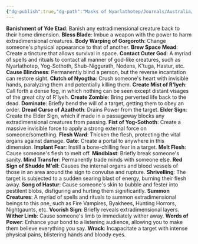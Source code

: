 ```yaml
---
{"dg-publish":true,"dg-path":"Masks of Nyarlathotep/Journals/Australia/Spells in the Necronomicon.md","permalink":"/masks-of-nyarlathotep/journals/australia/spells-in-the-necronomicon/","tags":["TTRPG/Games/MoN"]}
---
```



**Banishment of Yde Etad**: Banish any extradimensional creature back to their home dimension.
**Bless Blade**: Imbue a weapon with the power to harm extradimensional creatures.
**Body Warping of Gorgoroth**: Change someone's physical appearance to that of another.
**Brew Space Mead**: Create a tincture that allows survival in space.
**Contact Outer God**: A myriad of spells and rituals to contact all manner of god-like creatures, such as Nyarlathotep, Yog-Sothoth, Shub-Niggurath, Nodens, K'tuga, Hastur, etc.
**Cause Blindness**: Permanently blind a person, but the reverse incantation can restore sight.
**Clutch of Nyogtha**: Crush someone's heart with invisible hands, paralyzing them and potentially killing them.
**Create Mist of R'lyeh**: Call forth a dense fog, in which nothing can be seen except distant visages of the great city of R'lyeh.
**Create Zombie**: Bring perverted life back to the dead.
**Dominate**: Briefly bend the will of a target, getting them to obey an order.
**Dread Curse of Azathoth**: Drains Power from the target.
**Elder Sign**: Create the Elder Sign, which if made in a passageway blocks any extradimensional creatures from passing.
**Fist of Yog-Sothoth**: Create a massive invisible force to apply a strong external force on someone/something.
**Flesh Ward**: Thicken the flesh, protecting the vital organs against damage.
**Gate**: Create a portal to anywhere in this dimension.
**Implant Fear**: Instill a bone-chilling fear in a target.
**Melt Flesh**: Cause someone's flesh to melt off.
**Mindblast**: Briefly break someone's sanity.
**Mind Transfer**: Permanently trade minds with someone else.
**Red Sign of Shudde M'ell**: Causes the internal organs and blood vessels of those in an area around the sign to convulse and rupture.
**Shrivelling**: The target is subjected to a sudden searing blast of energy, burning their flesh away.
**Song of Hastur**: Cause someone's skin to bubble and fester into pestilent blobs, disfiguring and hurting them significantly.
**Summon Creatures**: A myriad of spells and rituals to summon extradimensional beings to this one, such as Fire Vampires, Byakhees, Hunting Horrors, Nightgaunts, etc.
**Voorish Sign**: Briefly reveals extradimensional layers.
**Wither Limb**: Cause someone's limb to immediately wither away.
**Words of Power**: Enhance your bond to a listening audience, allowing you to make them believe everything you say.
**Wrack**: Incapacitate a target with intense physical pains, blistering hands and bloody eyes.